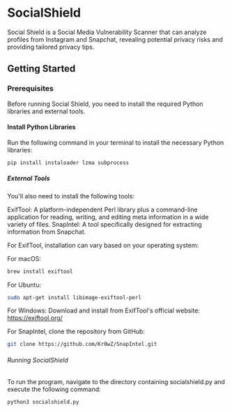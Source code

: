 # SocialShield
Social Shield is a Social Media Vulnerability Scanner that can analyze profiles from Instagram and Snapchat, revealing potential privacy risks and providing tailored privacy tips.

## Getting Started

### Prerequisites
Before running Social Shield, you need to install the required Python libraries and external tools.

#### Install Python Libraries
Run the following command in your terminal to install the necessary Python libraries:

```bash
pip install instaloader lzma subprocess
```

##### External Tools
You'll also need to install the following tools:

ExifTool: A platform-independent Perl library plus a command-line application for reading, writing, and editing meta information in a wide variety of files.
SnapIntel: A tool specifically designed for extracting information from Snapchat.

For ExifTool, installation can vary based on your operating system:

For macOS:
```bash
brew install exiftool
```

For Ubuntu:
```bash
sudo apt-get install libimage-exiftool-perl
```

For Windows:
Download and install from ExifTool's official website: https://exiftool.org/

For SnapIntel, clone the repository from GitHub:
```bash
git clone https://github.com/Kr0wZ/SnapIntel.git
```

###### Running SocialShield
To run the program, navigate to the directory containing socialshield.py and execute the following command:
```bash
python3 socialshield.py
```
